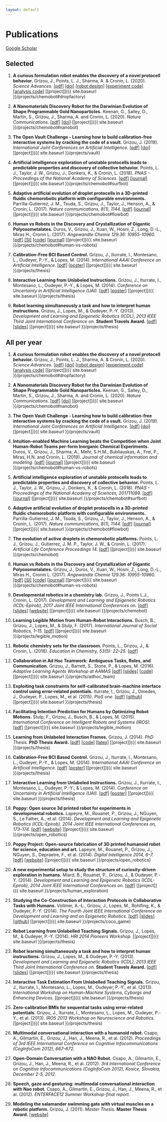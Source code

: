 ```yaml
---
layout: default
---
```


# Publications

<a href="https://scholar.google.fr/citations?hl=en&user=Fej-hGQAAAAJ&view_op=list_works&sortby=pubdate" class="btn btn-light btn-sm active" role="button" aria-pressed="true"><span class="fas fa-user-astronaut"></span> Google Scholar</a>

<!-- [[ORCID iD]](https://orcid.org/0000-0002-2211-4389) [[Impactstory]](https://profiles.impactstory.org/u/0000-0002-2211-4389) -->

## Selected

1. **A curious formulation robot enables the discovery of a novel protocell behavior.** Grizou, J., Points, L. J., Sharma, A. & Cronin, L. (2020). *Science Advances.*
[[pdf]](https://advances.sciencemag.org/content/6/5/eaay4237.full.pdf)
[[doi]](https://doi.org/10.1126/sciadv.aay4237)
[[robot design]](https://github.com/croningp/dropfactory)
[[experiment code]](https://github.com/croningp/dropfactory_exploration)
[[analysis code]](https://github.com/croningp/dropfactory_analysis)
[[project]]({{ site.baseurl }}/projects/chemobot#dropfactory)

1. **A Nanomaterials Discovery Robot for the Darwinian Evolution of Shape Programmable Gold Nanoparticles.** Keenan, G., Salley, D., Martín, S., Grizou, J., Sharma, A. and Cronin, L. (2020). *Nature Communications.*
[[pdf]](https://www.nature.com/articles/s41467-020-16501-4.pdf)
[[doi]](https://doi.org/10.1038/s41467-020-16501-4)
[[project]]({{ site.baseurl }}/projects/chemobot#nanobot)

1. **The Open Vault Challenge - Learning how to build calibration-free interactive systems by cracking the code of a vault.** Grizou, J. (2019). *International Joint Conferences on Artificial Intelligence.*
[[pdf]](https://arxiv.org/pdf/1906.02485.pdf)
[[doi]](https://doi.org/10.24963/ijcai.2019/942)
[[project]]({{ site.baseurl }}/projects/vault)

1. **Artificial intelligence exploration of unstable protocells leads to predictable properties and discovery of collective behavior.** Points, L. J., Taylor, J. W., Grizou, J., Donkers, K., & Cronin, L. (2018). *PNAS - Proceedings of the National Academy of Sciences.*
[[pdf]](https://www.pnas.org/content/pnas/early/2018/01/09/1711089115.full.pdf)
[[journal]](https://www.pnas.org/content/115/5/885.short)
[[project]]({{ site.baseurl }}/projects/chemobot#surfbot)

1. **Adaptive artificial evolution of droplet protocells in a 3D-printed fluidic chemorobotic platform with configurable environments.** Parrilla-Gutierrez, J. M., Tsuda, S., Grizou, J., Taylor, J., Henson, A., & Cronin, L. (2017). *Nature communications, 8(1), 1144.*
[[pdf]](https://www.nature.com/articles/s41467-017-01161-8.pdf)
[[journal]](https://www.nature.com/articles/s41467-017-01161-8)
[[project]]({{ site.baseurl }}/projects/chemobot#flowbot)

1. **Human vs Robots in the Discovery and Crystallization of Gigantic Polyoxometalates.** Duros, V., Grizou, J., Xuan, W., Hosni, Z., Long, D.-L., Miras H., Cronin L. (2017). *Angewandte Chemie 129.36: 10955-10960.*
[[pdf]](https://core.ac.uk/download/pdf/84148587.pdf)
[[SI]](https://onlinelibrary.wiley.com/action/downloadSupplement?doi=10.1002%2Fanie.201705721&file=anie201705721-sup-0001-misc_information.pdf)
[[code]](https://github.com/croningp/crystal_active_learning)
[[journal]](http://dx.doi.org/10.1002/anie.201705721)
[[project]]({{ site.baseurl }}/projects/chemobot#human-vs-robots)

1. **Calibration-Free BCI Based Control.** Grizou, J., Iturrate, I., Montesano, L., Oudeyer, P.-Y., & Lopes, M. (2014). *International AAAI Conference on Artificial Intelligence.*
[[pdf]](https://hal.archives-ouvertes.fr/hal-00984068/PDF/grizou2014calibration.pdf)
[[poster]](https://github.com/jgrizou/publications/tree/master/paper/conference/2014_aaai)
[[project]]({{ site.baseurl }}/projects/thesis)

1. **Interactive Learning from Unlabeled Instructions.** Grizou, J., Iturrate, I., Montesano, L., Oudeyer, P.-Y., & Lopes, M. (2014). *Conference on Uncertainty in Artificial Intelligence (UAI).*
[[pdf]](https://hal.archives-ouvertes.fr/hal-01007689/PDF/grizou2014interactive.pdf)
[[poster]](https://github.com/jgrizou/publications/tree/master/paper/conference/2014_uai)
[[project]]({{ site.baseurl }}/projects/thesis)

1. **Robot learning simultaneously a task and how to interpret human instructions.** Grizou, J., Lopes, M., & Oudeyer, P.-Y. (2013). *Development and Learning and Epigenetic Robotics (ICDL), 2013 IEEE Third Joint International Conference on.* **Student Travels Award.**
[[pdf]](https://hal.archives-ouvertes.fr/hal-00850703/document)
[[slides]](https://github.com/jgrizou/publications/tree/master/paper/conference/2013_icdl)
[[project]]({{ site.baseurl }}/projects/thesis)


## All per year

1. **A curious formulation robot enables the discovery of a novel protocell behavior.** Grizou, J., Points, L. J., Sharma, A. & Cronin, L. (2020). *Science Advances.*
[[pdf]](https://advances.sciencemag.org/content/6/5/eaay4237.full.pdf)
[[doi]](https://doi.org/10.1126/sciadv.aay4237)
[[robot design]](https://github.com/croningp/dropfactory)
[[experiment code]](https://github.com/croningp/dropfactory_exploration)
[[analysis code]](https://github.com/croningp/dropfactory_analysis)
[[project]]({{ site.baseurl }}/projects/chemobot#dropfactory)

1. **A Nanomaterials Discovery Robot for the Darwinian Evolution of Shape Programmable Gold Nanoparticles.** Keenan, G., Salley, D., Martín, S., Grizou, J., Sharma, A. and Cronin, L. (2020). *Nature Communications.*
[[pdf]](https://www.nature.com/articles/s41467-020-16501-4.pdf)
[[doi]](https://doi.org/10.1038/s41467-020-16501-4)
[[project]]({{ site.baseurl }}/projects/chemobot#nanobot)

1. **The Open Vault Challenge - Learning how to build calibration-free interactive systems by cracking the code of a vault.** Grizou, J. (2019). *International Joint Conferences on Artificial Intelligence.*
[[pdf]](https://arxiv.org/pdf/1906.02485.pdf)
[[doi]](https://doi.org/10.24963/ijcai.2019/942)
[[project]]({{ site.baseurl }}/projects/vault)

1. **Intuition-enabled Machine Learning beats the Competition when Joint Human-Robot Teams per-form Inorganic Chemical Experiments.** Duros, V., Grizou, J., Sharma, A., Mehr, S.H.M., Bubliauskas, A., Frei, P., Miras, H.N. and Cronin, L. (2019). *Journal of chemical information and modeling.*
[[pdf]](https://pubs.acs.org/doi/pdf/10.1021/acs.jcim.9b00304)
[[journal]](https://pubs.acs.org/doi/abs/10.1021/acs.jcim.9b00304)
[[project]]({{ site.baseurl }}/projects/chemobot#human-vs-robots)

1. **Artificial intelligence exploration of unstable protocells leads to predictable properties and discovery of collective behavior.** Points, L. J., Taylor, J. W., Grizou, J., Donkers, K., & Cronin, L. (2018). *PNAS - Proceedings of the National Academy of Sciences, 201711089.*
[[pdf]](https://www.pnas.org/content/pnas/early/2018/01/09/1711089115.full.pdf)
[[journal]](https://www.pnas.org/content/115/5/885.short)
[[project]]({{ site.baseurl }}/projects/chemobot#surfbot)

1. **Adaptive artificial evolution of droplet protocells in a 3D-printed fluidic chemorobotic platform with configurable environments.** Parrilla-Gutierrez, J. M., Tsuda, S., Grizou, J., Taylor, J., Henson, A., & Cronin, L. (2017). *Nature communications, 8(1), 1144.*
[[pdf]](https://www.nature.com/articles/s41467-017-01161-8.pdf)
[[journal]](https://www.nature.com/articles/s41467-017-01161-8)
[[project]]({{ site.baseurl }}/projects/chemobot#flowbot)

1. **The evolution of active droplets in chemorobotic platforms.** Points, L. J., Grizou, J., Gutierrez, J. M. P., Taylor, J. W., & Cronin, L. (2017). *Artificial Life Conference Proceedings 14.*
[[pdf]](https://www.mitpressjournals.org/doi/pdfplus/10.1162/isal_a_059)
[[project]]({{ site.baseurl }}/projects/chemobot)

1. **Human vs Robots in the Discovery and Crystallization of Gigantic Polyoxometalates.** Grizou, J., Duros, V., Xuan, W., Hosni, Z., Long, D.-L., Miras H., Cronin L. (2017). *Angewandte Chemie 129.36: 10955-10960.*
[[pdf]](https://core.ac.uk/download/pdf/84148587.pdf)
[[SI]](https://onlinelibrary.wiley.com/action/downloadSupplement?doi=10.1002%2Fanie.201705721&file=anie201705721-sup-0001-misc_information.pdf)
[[code]](https://github.com/croningp/crystal_active_learning)
[[journal]](http://dx.doi.org/10.1002/anie.201705721)
[[project]]({{ site.baseurl }}/projects/chemobot#human-vs-robots)

1. **Developmental robotics in a chemistry lab.**  Grizou, J., Points L.J., Cronin, L. (2017). *Development and Learning and Epigenetic Robotics (ICDL-Epirob), 2017 Joint IEEE International Conferences on.*
[[pdf]](https://croningp.github.io/tutorial_icdl_epirob_2017/tutorial_proposal_final.pdf)
[[slides]](https://github.com/croningp/tutorial_icdl_epirob_2017/releases/tag/slides)
[[website]](https://croningp.github.io/tutorial_icdl_epirob_2017/)
[[project]]({{ site.baseurl }}/projects/chemobot)

1. **Learning Legible Motion from Human–Robot Interactions.** Busch, B., Grizou, J., Lopes, M., & Stulp, F. (2017). *International Journal of Social Robotics, 1–15.*
[[pdf]](https://hal.archives-ouvertes.fr/hal-01629451/file/main_final.pdf)
[[project]]({{ site.baseurl }}/projects/legible_motion)

1. **Robotic chemistry sets for the classroom.** Points, L., Grizou, J., & Cronin, L. (2016). *Education in Chemistry, 53(5): 22–25.*
[[pdf]](http://www.chem.gla.ac.uk/cronin/media/papers/PointsEIC.pdf)

1. **Collaboration in Ad Hoc Teamwork: Ambiguous Tasks, Roles, and Communication.** Grizou, J., Barrett, S., Stone, P., & Lopes, M. (2016). *Adaptive Learning Agents Workshop at AAMAS*
[[pdf]](https://docs.google.com/viewer?url=https://github.com/jgrizou/adhoc_com/releases/download/final/grizou2016collaboration.pdf)
[[slides]](https://docs.google.com/viewer?url=https://github.com/jgrizou/adhoc_com/releases/download/final/ALA_2016.pdf)
[[code]](https://github.com/jgrizou/adhoc_com)  
[[project]]({{ site.baseurl }}/projects/adhoc_team)

1. **Exploiting task constraints for self-calibrated brain-machine interface control using error-related potentials.** Iturrate, I., Grizou, J., Omedes, J., Oudeyer, P., Lopes, M., et al. (2015). *PloS one.*
[[pdf]](http://journals.plos.org/plosone/article?id=10.1371/journal.pone.0131491)
[[github]](https://github.com/flowersteam/self_calibration_BCI_plosOne_2015)
[[project]]({{ site.baseurl }}/projects/thesis)

1. **Facilitating Intention Prediction for Humans by Optimizing Robot Motions.** Stulp, F., Grizou, J., Busch, B., & Lopes, M. (2015). *International Conference on Intelligent Robots and Systems (IROS).*
[[pdf]](https://hal.archives-ouvertes.fr/hal-01170977/file/iros2015.pdf)
[[project]]({{ site.baseurl }}/projects/legible_motion)

1. **Learning from Unlabeled Interaction Frames.** Grizou, J. (2014). *PhD Thesis.* **PhD Thesis Award.**
[[pdf]](https://github.com/jgrizou/thesis_manuscript/releases/final/)
[[code]](https://github.com/jgrizou/thesis_code)
[[latex]](https://github.com/jgrizou/thesis_manuscript)
[[project]]({{ site.baseurl }}/projects/thesis)

1. **Calibration-Free BCI Based Control.** Grizou, J., Iturrate, I., Montesano, L., Oudeyer, P.-Y., & Lopes, M. (2014). *International AAAI Conference on Artificial Intelligence.*
[[pdf]](https://hal.archives-ouvertes.fr/hal-00984068/PDF/grizou2014calibration.pdf)
[[poster]](https://github.com/jgrizou/publications/tree/master/paper/conference/2014_aaai)
[[project]]({{ site.baseurl }}/projects/thesis)

1. **Interactive Learning from Unlabeled Instructions.** Grizou, J., Iturrate, I., Montesano, L., Oudeyer, P.-Y., & Lopes, M. (2014). *Conference on Uncertainty in Artificial Intelligence (UAI).*
[[pdf]](https://hal.archives-ouvertes.fr/hal-01007689/PDF/grizou2014interactive.pdf)
[[poster]](https://github.com/jgrizou/publications/tree/master/paper/conference/2014_uai)
[[project]]({{ site.baseurl }}/projects/thesis)

1. **Poppy: Open source 3d printed robot for experiments in developmental robotics.** Lapeyre, M., Rouanet, P., Grizou, J., NGuyen, S., Le Falher, A., et al. (2014). *Development and Learning and Epigenetic Robotics (ICDL-Epirob), 2014 Joint IEEE International Conferences on, 173–174.*
[[pdf]](https://github.com/jgrizou/publications/tree/master/poster/conference/2014_icdl_poppy)
[[website]](https://www.poppy-project.org/)
[[project]]({{ site.baseurl }}/projects/open_robotics)

1. **Poppy Project: Open-source fabrication of 3D printed humanoid robot for science, education and art.** Lapeyre, M., Rouanet, P., Grizou, J., NGuyen, S., Depraetre, F., et al. (2014). *Digital Intelligence 2014, 6–7.*
[[pdf]](https://hal.inria.fr/hal-01096338/document)
[[website]](https://www.poppy-project.org/)
[[project]]({{ site.baseurl }}/projects/open_robotics)

1. **A new experimental setup to study the structure of curiosity-driven exploration in humans.** Miard, B., Rouanet, P., Grizou, J., & Oudeyer, P.-Y. (2014). *Development and Learning and Epigenetic Robotics (ICDL-Epirob), 2014 Joint IEEE International Conferences on.*
[[pdf]](https://github.com/jgrizou/publications/tree/master/poster/conference/2014_icdl_miard)
[[project]]({{ site.baseurl }}/projects/human_exploration)

1. **Studying the Co-Construction of Interaction Protocols in Collaborative Tasks with Humans.** Vollmer, A.-L., Grizou, J., Lopes, M., Rohlfing, K., & Oudeyer, P.-Y. (2014). *The Fourth Joint IEEE International Conference on Development and Learning and on Epigenetic Robotics.*
[[pdf]](https://hal.archives-ouvertes.fr/hal-01090934/file/avollmer_ICDL2014.pdf)
[[slides]](https://github.com/jgrizou/coco_game/releases)
[[github]](https://github.com/jgrizou/coco_game)
[[project]]({{ site.baseurl }}/projects/coco_game)

1. **Robot Learning from Unlabelled Teaching Signals.** Grizou, J., Lopes, M., & Oudeyer, P.-Y. (2014). *HRI 2014 Pioneers Workshop.*
[[project]]({{ site.baseurl }}/projects/thesis)

1. **Robot learning simultaneously a task and how to interpret human instructions.** Grizou, J., Lopes, M., & Oudeyer, P.-Y. (2013). *Development and Learning and Epigenetic Robotics (ICDL), 2013 IEEE Third Joint International Conference on.* **Student Travels Award.**
[[pdf]](https://hal.archives-ouvertes.fr/hal-00850703/document)
[[slides]](https://github.com/jgrizou/publications/tree/master/paper/conference/2013_icdl)
[[project]]({{ site.baseurl }}/projects/thesis)

1. **Interactive Task Estimation From Unlabelled Teaching Signals.** Grizou, J., Iturrate, I., Montesano, L., Lopes, M., Oudeyer, P.-Y., et al. (2013). *International Workshop on Human-Machine Systems, Cyborgs and Enhancing Devices.*
[[project]]({{ site.baseurl }}/projects/thesis)

1. **Zero-calibration BMIs for sequential tasks using error-related potentials.** Grizou, J., Iturrate, I., Montesano, L., Lopes, M., Oudeyer, P.-Y., et al. (2013). *IROS 2013 Workshop on Neuroscience and Robotics.*
[[project]]({{ site.baseurl }}/projects/thesis)

1. **Multimodal conversational interaction with a humanoid robot.** Csapo, A., Gilmartin, E., Grizou, J., Han, J., Meena, R., et al. (2012). *Proceedings of 3rd IEEE International Conference on Cognitive Infocommunications (CogInfoCom 2012), 667–672.*

1. **Open-Domain Conversation with a NAO Robot.** Csapo, A., Gilmartin, E., Grizou, J., Han, J., Meena, R., et al. (2012). *3rd International Conference on Cognitive Infocommunications (CogInfoCom 2012), Kosice, Slovakia, December 2-5, 2012.*

1. **Speech, gaze and gesturing: multimodal conversational interaction with Nao robot.** Csapo, A., Gilmartin, E., Grizou, J., Han, J., Meena, R., et al. (2012). *ENTERFACE12 Summer Workshop-final report.*

1. **Modeling the salamander swimming gate with virtual muscles on a robotic platform.** Grizou, J. (2011). *Master Thesis.* **Master Thesis Award.**
[[website]](http://biorob.epfl.ch/grizou)
